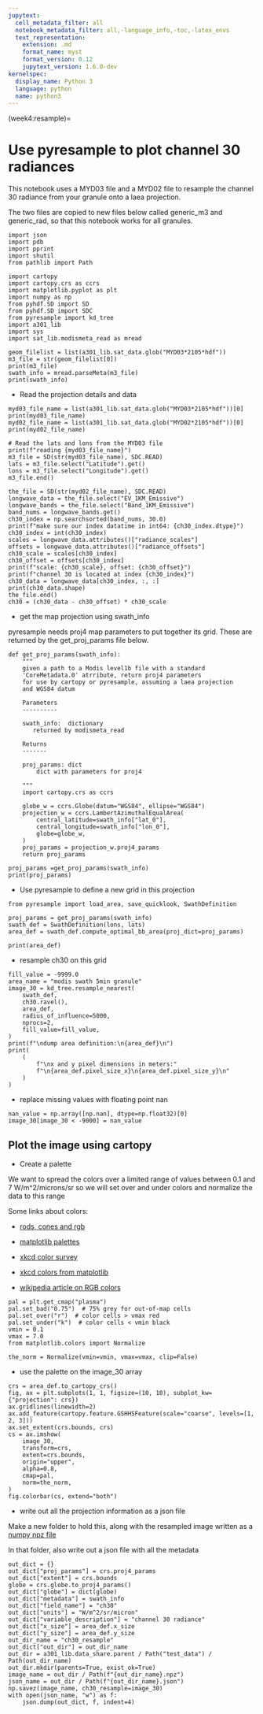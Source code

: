 ```yaml
---
jupytext:
  cell_metadata_filter: all
  notebook_metadata_filter: all,-language_info,-toc,-latex_envs
  text_representation:
    extension: .md
    format_name: myst
    format_version: 0.12
    jupytext_version: 1.6.0-dev
kernelspec:
  display_name: Python 3
  language: python
  name: python3
---
```


(week4:resample)=
# Use pyresample to plot channel 30 radiances

This notebook uses a MYD03 file and a MYD02 file to resample the channel 30 radiance
from your granule onto a laea projection.

The two files are copied to new files below called generic_m3 and generic_rad,
so that this notebook works for all granules.

```{code-cell} ipython3
import json
import pdb
import pprint
import shutil
from pathlib import Path

import cartopy
import cartopy.crs as ccrs
import matplotlib.pyplot as plt
import numpy as np
from pyhdf.SD import SD
from pyhdf.SD import SDC
from pyresample import kd_tree
import a301_lib
import sys
import sat_lib.modismeta_read as mread
```

```{code-cell} ipython3
geom_filelist = list(a301_lib.sat_data.glob("MYD03*2105*hdf"))
m3_file = str(geom_filelist[0])
print(m3_file)
swath_info = mread.parseMeta(m3_file)
print(swath_info)
```

* Read the projection details and data

```{code-cell} ipython3
myd03_file_name = list(a301_lib.sat_data.glob("MYD03*2105*hdf"))[0]
print(myd03_file_name)
myd02_file_name = list(a301_lib.sat_data.glob("MYD02*2105*hdf"))[0]
print(myd02_file_name)
```

```{code-cell} ipython3
# Read the lats and lons from the MYD03 file
print(f"reading {myd03_file_name}")
m3_file = SD(str(myd03_file_name), SDC.READ)
lats = m3_file.select("Latitude").get()
lons = m3_file.select("Longitude").get()
m3_file.end()
```

```{code-cell} ipython3
the_file = SD(str(myd02_file_name), SDC.READ)
longwave_data = the_file.select("EV_1KM_Emissive")
longwave_bands = the_file.select("Band_1KM_Emissive")
band_nums = longwave_bands.get()
ch30_index = np.searchsorted(band_nums, 30.0)
print(f"make sure our index datatime in int64: {ch30_index.dtype}")
ch30_index = int(ch30_index)
scales = longwave_data.attributes()["radiance_scales"]
offsets = longwave_data.attributes()["radiance_offsets"]
ch30_scale = scales[ch30_index]
ch30_offset = offsets[ch30_index]
print(f"scale: {ch30_scale}, offset: {ch30_offset}")
print(f"channel 30 is located at index {ch30_index}")
ch30_data = longwave_data[ch30_index, :, :]
print(ch30_data.shape)
the_file.end()
ch30 = (ch30_data - ch30_offset) * ch30_scale
```

* get the map projection using swath_info

pyresample needs proj4 map parameters to put together its grid.  These are
returned by the get_proj_params file below.

```{code-cell} ipython3
def get_proj_params(swath_info):
    """
    given a path to a Modis level1b file with a standard
    'CoreMetadata.0' atrribute, return proj4 parameters
    for use by cartopy or pyresample, assuming a laea projection
    and WGS84 datum
    
    Parameters
    ----------
    
    swath_info:  dictionary
       returned by modismeta_read
    
    Returns
    -------
    
    proj_params: dict
        dict with parameters for proj4
        
    """
    import cartopy.crs as ccrs

    globe_w = ccrs.Globe(datum="WGS84", ellipse="WGS84")
    projection_w = ccrs.LambertAzimuthalEqualArea(
        central_latitude=swath_info["lat_0"],
        central_longitude=swath_info["lon_0"],
        globe=globe_w,
    )
    proj_params = projection_w.proj4_params
    return proj_params
```

```{code-cell} ipython3
proj_params =get_proj_params(swath_info)
print(proj_params)
```

* Use pyresample to define a new grid in this projection

```{code-cell} ipython3
from pyresample import load_area, save_quicklook, SwathDefinition

proj_params = get_proj_params(swath_info)
swath_def = SwathDefinition(lons, lats)
area_def = swath_def.compute_optimal_bb_area(proj_dict=proj_params)
```

```{code-cell} ipython3
print(area_def)
```

* resample ch30 on this grid

```{code-cell} ipython3
fill_value = -9999.0
area_name = "modis swath 5min granule"
image_30 = kd_tree.resample_nearest(
    swath_def,
    ch30.ravel(),
    area_def,
    radius_of_influence=5000,
    nprocs=2,
    fill_value=fill_value,
)
print(f"\ndump area definition:\n{area_def}\n")
print(
    (
        f"\nx and y pixel dimensions in meters:"
        f"\n{area_def.pixel_size_x}\n{area_def.pixel_size_y}\n"
    )
)
```

* replace missing values with floating point nan

```{code-cell} ipython3
nan_value = np.array([np.nan], dtype=np.float32)[0]
image_30[image_30 < -9000] = nan_value
```

## Plot the image using cartopy

* Create a palette

We want to spread the colors over a limited range of values between 0.1 and 7 W/m^2/microns/sr so we
will set over and under colors and normalize the data to this range

 Some links about colors:

* [rods, cones and rgb](https://theneurosphere.com/2015/12/17/the-mystery-of-tetrachromacy-if-12-of-women-have-four-cone-types-in-their-eyes-why-do-so-few-of-them-actually-see-more-colours/)

* [matplotlib palettes](https://matplotlib.org/examples/color/colormaps_reference.html)

* [xkcd color survey](https://blog.xkcd.com/2010/05/03/color-survey-results/)

* [xkcd colors from matplotlib](https://seaborn.pydata.org/generated/seaborn.xkcd_palette.html)

* [wikipedia article on RGB colors](https://en.wikipedia.org/wiki/RGB_color_model)

```{code-cell} ipython3
pal = plt.get_cmap("plasma")
pal.set_bad("0.75")  # 75% grey for out-of-map cells
pal.set_over("r")  # color cells > vmax red
pal.set_under("k")  # color cells < vmin black
vmin = 0.1
vmax = 7.0
from matplotlib.colors import Normalize

the_norm = Normalize(vmin=vmin, vmax=vmax, clip=False)
```


* use the palette on the image_30 array


```{code-cell} ipython3
crs = area_def.to_cartopy_crs()
fig, ax = plt.subplots(1, 1, figsize=(10, 10), subplot_kw={"projection": crs})
ax.gridlines(linewidth=2)
ax.add_feature(cartopy.feature.GSHHSFeature(scale="coarse", levels=[1, 2, 3]))
ax.set_extent(crs.bounds, crs)
cs = ax.imshow(
    image_30,
    transform=crs,
    extent=crs.bounds,
    origin="upper",
    alpha=0.8,
    cmap=pal,
    norm=the_norm,
)
fig.colorbar(cs, extend="both")
```

* write out all the projection information as a json file

Make a new folder to hold this, along with the resampled image written as
a [numpy npz file](https://docs.scipy.org/doc/numpy/reference/generated/numpy.savez.html)

In that folder, also write out a json file with all the metadata

```{code-cell} ipython3
out_dict = {}
out_dict["proj_params"] = crs.proj4_params
out_dict["extent"] = crs.bounds
globe = crs.globe.to_proj4_params()
out_dict["globe"] = dict(globe)
out_dict["metadata"] = swath_info
out_dict["field_name"] = "ch30"
out_dict["units"] = "W/m^2/sr/micron"
out_dict["variable_description"] = "channel 30 radiance"
out_dict["x_size"] = area_def.x_size
out_dict["y_size"] = area_def.y_size
out_dir_name = "ch30_resample"
out_dict["out_dir"] = out_dir_name
out_dir = a301_lib.data_share.parent / Path("test_data") / Path(out_dir_name)
out_dir.mkdir(parents=True, exist_ok=True)
image_name = out_dir / Path(f"{out_dir_name}.npz")
json_name = out_dir / Path(f"{out_dir_name}.json")
np.savez(image_name, ch30_resample=image_30)
with open(json_name, "w") as f:
    json.dump(out_dict, f, indent=4)
```

